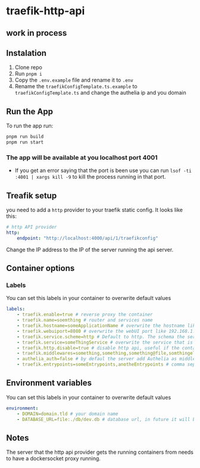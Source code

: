 # traefik-http-api

## work in process

## Instalation

1. Clone repo
1. Run `pnpm i`
1. Copy the `.env.example` file and rename it to `.env`
1. Rename the `traefikConfigTemplate.ts.example` to `traefikConfigTemplate.ts` and change the authelia ip and you domain

## Run the App

To run the app run:

```bash
pnpm run build
pnpm run start

```

### The app will be available at you localhost port 4001

- If you get an error saying that the port is been use you can run `lsof -ti :4001 | xargs kill -9` to kill the
    process running in that port.

## Treafik setup

you need to add a `http` provider to your traefik static config. It looks like this:

```yaml
# http API provider
http:
    endpoint: "http://localhost:4000/api/1/traefikconfig"
```

Change the IP address to the IP of the server running the api server.

## Container options

### Labels

You can set this labels in your container to overwrite default values

```yaml
labels:
    - traefik.enable=true # reverse proxy the container
    - traefik.name=soemthing # router and services name
    - traefik.hostname=someApplicationName # overwrite the hostname like overwritten.domain.tld
    - traefik.webuiport=8080 # overwrite the webUI port like 192.168.1.1:8080
    - traefik.service.scheme=http # Default to http. The schema the services will use, either http/https. It will be added to the front of the url like scheme://service.yourDomain.tld 
    - traefik.service=someThingService # overwrite the service that is assigned to the router
    - traefik.http.disable=true # disable http api, useful if the container is running in the same server as traefik and you want to let the traefik docker provider handle the integration
    - traefik.middlewares=something,something,something@file,somthingelse@http # comma separated middleware, the server convert it to an array, default to auth
    - authelia_auth=false # by defaul the server add Authelia as middleware (auth), if you set the middleware label this get overwritten, this label only works when no middleware are defined in the traefik.middleware label
    - traefik.entrypoints=someEntrypoints,anotheEntrypoints # comma separated entrypoints, the server convert it to an array, default to https
```

## Environment variables

You can set this labels in your container to overwrite default values

```yaml
environment:
    - DOMAIN=domain.tld # your domain name
    - DATABASE_URL=file:./db/dev.db # database url, in future it will be use to change the current sqlite database to another database like postgres
```

## Notes

The server that the http api provider gets the running containers from needs to have a dockersocket proxy running.
